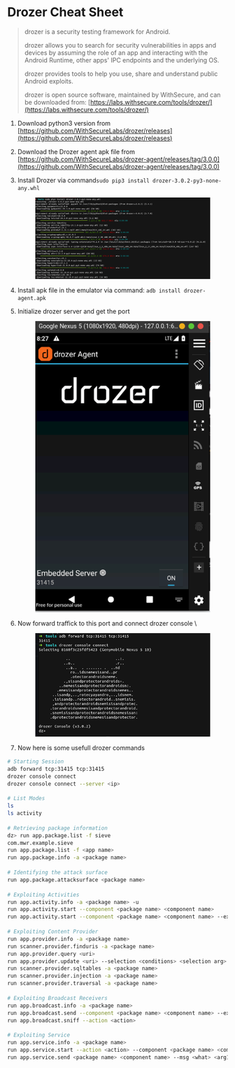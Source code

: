 # Drozer Cheat Sheet

> drozer is a security testing framework for Android.
>
> drozer allows you to search for security vulnerabilities in apps and devices by assuming the role of an app and interacting with the Android Runtime, other apps' IPC endpoints and the underlying OS.
>
> drozer provides tools to help you use, share and understand public Android exploits.
>
> drozer is open source software, maintained by WithSecure, and can be downloaded from: [https://labs.withsecure.com/tools/drozer/](https://labs.withsecure.com/tools/drozer/)

1. Download python3 version from [https://github.com/WithSecureLabs/drozer/releases](https://github.com/WithSecureLabs/drozer/releases)
2. Download the Drozer agent apk file from [https://github.com/WithSecureLabs/drozer-agent/releases/tag/3.0.0](https://github.com/WithSecureLabs/drozer-agent/releases/tag/3.0.0)
3.  Install Drozer via command`sudo pip3 install drozer-3.0.2-py3-none-any.whl`

    <figure><img src="../../.gitbook/assets/image (1) (1) (1) (1) (1) (1) (1) (1).png" alt=""><figcaption></figcaption></figure>
4. Install apk file in the emulator via command: `adb install drozer-agent.apk`
5.  Initialize drozer server and get the port&#x20;

    <figure><img src="../../.gitbook/assets/image (2) (1) (1) (1) (1) (1).png" alt=""><figcaption></figcaption></figure>
6.  Now forward traffick to this port and connect drozer console \


    <figure><img src="../../.gitbook/assets/image (3) (1) (1) (1) (1).png" alt=""><figcaption></figcaption></figure>
7. Now here is some usefull drozer commands

```bash
# Starting Session
adb forward tcp:31415 tcp:31415
drozer console connect
drozer console connect --server <ip>

# List Modes
ls
ls activity

# Retrieving package information 
dz> run app.package.list -f sieve  
com.mwr.example.sieve
run app.package.list -f <app name>
run app.package.info -a <package name>

# Identifying the attack surface
run app.package.attacksurface <package name>

# Exploiting Activities
run app.activity.info -a <package name> -u
run app.activity.start --component <package name> <component name>
run app.activity.start --component <package name> <component name> --extra <type> <key> <value>

# Exploiting Content Provider
run app.provider.info -a <package name>
run scanner.provider.finduris -a <package name>
run app.provider.query <uri>
run app.provider.update <uri> --selection <conditions> <selection arg> <column> <data>
run scanner.provider.sqltables -a <package name>
run scanner.provider.injection -a <package name>
run scanner.provider.traversal -a <package name>

# Exploiting Broadcast Receivers
run app.broadcast.info -a <package name>
run app.broadcast.send --component <package name> <component name> --extra <type> <key> <value>
run app.broadcast.sniff --action <action>

# Exploiting Service
run app.service.info -a <package name>
run app.service.start --action <action> --component <package name> <component name>
run app.service.send <package name> <component name> --msg <what> <arg1> <arg2> --extra <type> <key> <value> --bundle-as-obj

```

